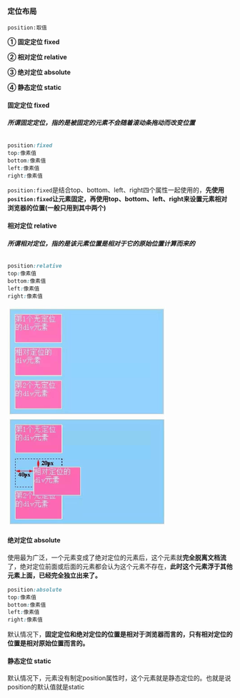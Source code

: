 ### 定位布局

`position:取值`

**① 固定定位 fixed**

**② 相对定位 relative**

**③ 绝对定位 absolute**

**④ 静态定位 static**



#### 固定定位 fixed

###### **所谓固定定位，指的是被固定的元素不会随着滚动条拖动而改变位置**

```css
position:fixed
top:像素值
bottom:像素值
left:像素值
right:像素值
```

`position:fixed`是结合top、bottom、left、right四个属性一起使用的，**先使用`position:fixed`让元素固定，再使用top、bottom、left、right来设置元素相对浏览器的位置(一般只用到其中两个)**



#### 相对定位 relative

###### **所谓相对定位，指的是该元素位置是相对于它的原始位置计算而来的**

```css
position:relative
top:像素值
bottom:像素值
left:像素值
right:像素值
```

<img src="..\photo\relative1.jpg" style="zoom:50%;" /> <img src="..\photo\relative2.jpg" style="zoom:50%;" />



#### 绝对定位 absolute

使用最为广泛，一个元素变成了绝对定位的元素后，这个元素就**完全脱离文档流**了，绝对定位前面或后面的元素都会认为这个元素不存在，**此时这个元素浮于其他元素上面，已经完全独立出来了。**

```css
position:absolute
top:像素值
bottom:像素值
left:像素值
right:像素值
```

默认情况下，**固定定位和绝对定位的位置是相对于浏览器而言的，只有相对定位的位置是相对原始位置而言的。**



#### 静态定位 static

默认情况下，元素没有制定position属性时，这个元素就是静态定位的。也就是说position的默认值就是static